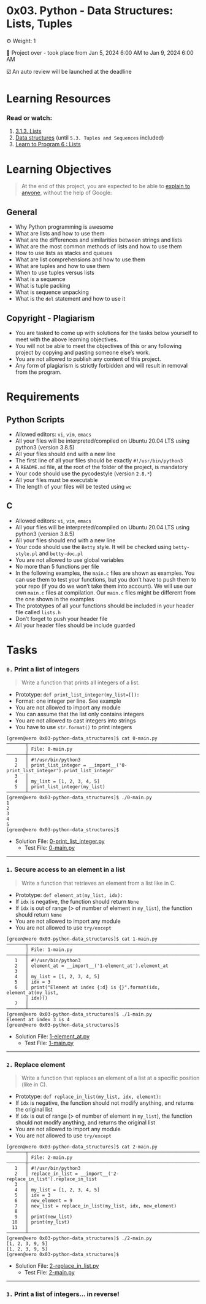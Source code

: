 # 0x03. Python - Data Structures: Lists, Tuples

:gear: Weight: 1

:calendar: Project over - took place from Jan 5, 2024 6:00 AM to Jan 9, 2024 6:00 AM

:ballot_box_with_check: An auto review will be launched at the deadline

# Learning Resources
### Read or watch:
1. [3.1.3. Lists](https://docs.python.org/3/tutorial/introduction.html#lists)
1. [Data structures](https://docs.python.org/3/tutorial/datastructures.html) (until `5.3. Tuples and Sequences` included)
1. [Learn to Program 6 : Lists](https://www.youtube.com/watch?v=A1HUzrvS-Pw&themeRefresh=1)

# Learning Objectives
> At the end of this project, you are expected to be able to [explain to anyone](https://fs.blog/feynman-learning-technique/), without the help of Google:

## General
- Why Python programming is awesome
- What are lists and how to use them
- What are the differences and similarities between strings and lists
- What are the most common methods of lists and how to use them
- How to use lists as stacks and queues
- What are list comprehensions and how to use them
- What are tuples and how to use them
- When to use tuples versus lists
- What is a sequence
- What is tuple packing
- What is sequence unpacking
- What is the `del` statement and how to use it

## Copyright - Plagiarism
- You are tasked to come up with solutions for the tasks below yourself to meet with the above learning objectives.
- You will not be able to meet the objectives of this or any following project by copying and pasting someone else’s work.
- You are not allowed to publish any content of this project.
- Any form of plagiarism is strictly forbidden and will result in removal from the program.

# Requirements
## Python Scripts
- Allowed editors: `vi`, `vim`, `emacs`
- All your files will be interpreted/compiled on Ubuntu 20.04 LTS using python3 (version 3.8.5)
- All your files should end with a new line
- The first line of all your files should be exactly `#!/usr/bin/python3`
- A `README.md` file, at the root of the folder of the project, is mandatory
- Your code should use the pycodestyle (version `2.8.*`)
- All your files must be executable
- The length of your files will be tested using `wc`

## C
- Allowed editors: `vi`, `vim`, `emacs`
- All your files will be interpreted/compiled on Ubuntu 20.04 LTS using python3 (version 3.8.5)
- All your files should end with a new line
- Your code should use the `Betty` style. It will be checked using `betty-style.pl` and `betty-doc.pl`
- You are not allowed to use global variables
- No more than 5 functions per file
- In the following examples, the `main.c` files are shown as examples. You can use them to test your functions, but you don’t have to push them to your repo (if you do we won’t take them into account). We will use our own `main.c` files at compilation. Our `main.c` files might be different from the one shown in the examples
- The prototypes of all your functions should be included in your header file called `lists.h`
- Don’t forget to push your header file
- All your header files should be include guarded

# Tasks

### `0.` Print a list of integers
> Write a function that prints all integers of a list.
- Prototype: `def print_list_integer(my_list=[]):`
- Format: one integer per line. See example
- You are not allowed to import any module
- You can assume that the list only contains integers
- You are not allowed to cast integers into strings
- You have to use `str.format()` to print integers
```
[green@xero 0x03-python-data_structures]$ cat 0-main.py 
───────┬───────────────────────────────────────────────────────────────────────────────────
       │ File: 0-main.py
───────┼───────────────────────────────────────────────────────────────────────────────────
   1   │ #!/usr/bin/python3
   2   │ print_list_integer = __import__('0-print_list_integer').print_list_integer
   3   │ 
   4   │ my_list = [1, 2, 3, 4, 5]
   5   │ print_list_integer(my_list)
───────┴───────────────────────────────────────────────────────────────────────────────────
[green@xero 0x03-python-data_structures]$ ./0-main.py 
1
2
3
4
5
[green@xero 0x03-python-data_structures]$ 
```
- Solution File: [0-print_list_integer.py](./0-print_list_integer.py)
  - Test File: [0-main.py](./0-main.py)

<hr>

### `1.` Secure access to an element in a list
> Write a function that retrieves an element from a list like in C.
- Prototype: `def element_at(my_list, idx):`
- If `idx` is negative, the function should return `None`
- If `idx` is out of range (> of number of element in `my_list`), the function should return `None`
- You are not allowed to import any module
- You are not allowed to use `try/except`
```
[green@xero 0x03-python-data_structures]$ cat 1-main.py 
───────┬─────────────────────────────────────────────────────────────────────
       │ File: 1-main.py
───────┼─────────────────────────────────────────────────────────────────────
   1   │ #!/usr/bin/python3
   2   │ element_at = __import__('1-element_at').element_at
   3   │ 
   4   │ my_list = [1, 2, 3, 4, 5]
   5   │ idx = 3
   6   │ print("Element at index {:d} is {}".format(idx, element_at(my_list, 
       │ idx)))
   7   │ 
───────┴─────────────────────────────────────────────────────────────────────
[green@xero 0x03-python-data_structures]$ ./1-main.py 
Element at index 3 is 4
[green@xero 0x03-python-data_structures]$ 
```
- Solution File: [1-element_at.py](./1-element_at.py)
  - Test File: [1-main.py](./1-main.py)

<hr>

### `2.` Replace element
> Write a function that replaces an element of a list at a specific position (like in C).
- Prototype: `def replace_in_list(my_list, idx, element):`
- If `idx` is negative, the function should not modify anything, and returns the original list
- If `idx` is out of range (> of number of element in `my_list`), the function should not modify anything, and returns the original list
- You are not allowed to import any module
- You are not allowed to use `try/except`
```
[green@xero 0x03-python-data_structures]$ cat 2-main.py 
───────┬─────────────────────────────────────────────────────────────────────
       │ File: 2-main.py
───────┼─────────────────────────────────────────────────────────────────────
   1   │ #!/usr/bin/python3
   2   │ replace_in_list = __import__('2-replace_in_list').replace_in_list
   3   │ 
   4   │ my_list = [1, 2, 3, 4, 5]
   5   │ idx = 3
   6   │ new_element = 9
   7   │ new_list = replace_in_list(my_list, idx, new_element)
   8   │ 
   9   │ print(new_list)
  10   │ print(my_list)
  11   │ 
───────┴─────────────────────────────────────────────────────────────────────
[green@xero 0x03-python-data_structures]$ ./2-main.py 
[1, 2, 3, 9, 5]
[1, 2, 3, 9, 5]
[green@xero 0x03-python-data_structures]$ 
```
- Solution File: [2-replace_in_list.py](./2-replace_in_list.py)
  - Test File: [2-main.py](./2-main.py)

<hr>

### `3.` Print a list of integers... in reverse! 
> 
